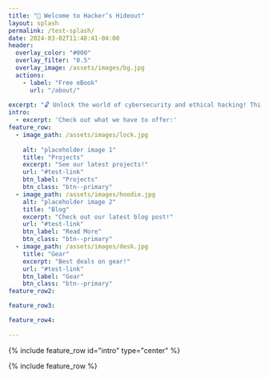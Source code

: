 ```yaml
---
title: "🚀 Welcome to Hacker’s Hideout"
layout: splash
permalink: /test-splash/
date: 2024-03-02T11:48:41-04:00
header:
  overlay_color: "#000"
  overlay_filter: "0.5"
  overlay_image: /assets/images/bg.jpg
  actions:
    - label: "Free eBook"
      url: "/about/"
  
excerpt: "🔓 Unlock the world of cybersecurity and ethical hacking! This site is designed to help you start your journey into computer science, penetration testing, and digital forensics."
intro:
  - excerpt: 'Check out what we have to offer:'
feature_row:
  - image_path: /assets/images/lock.jpg
    
    alt: "placeholder image 1"
    title: "Projects"
    excerpt: "See our latest projects!"
    url: "#test-link"
    btn_label: "Projects"
    btn_class: "btn--primary"
  - image_path: /assets/images/hoodie.jpg
    alt: "placeholder image 2"
    title: "Blog"
    excerpt: "Check out our latest blog post!"
    url: "#test-link"
    btn_label: "Read More"
    btn_class: "btn--primary"
  - image_path: /assets/images/desk.jpg
    title: "Gear"
    excerpt: "Best deals on gear!"
    url: "#test-link"
    btn_label: "Gear"
    btn_class: "btn--primary"
feature_row2:

feature_row3:

feature_row4:
 
---
```


{% include feature_row id="intro" type="center" %}

{% include feature_row %}



